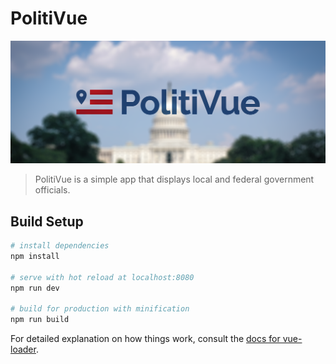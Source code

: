 # PolitiVue

![picture alt](./src/assets/readme-header.png)

> PolitiVue is a simple app that displays local and federal government officials.  

## Build Setup

``` bash
# install dependencies
npm install

# serve with hot reload at localhost:8080
npm run dev

# build for production with minification
npm run build
```

For detailed explanation on how things work, consult the [docs for vue-loader](http://vuejs.github.io/vue-loader).
